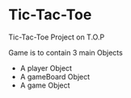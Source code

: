 # Tic-Tac-Toe
Tic-Tac-Toe Project on T.O.P

Game is to contain 3 main Objects
* A player Object
* A gameBoard Object
* A game Object
